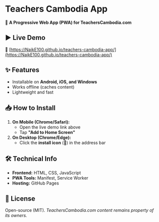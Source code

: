 # Teachers Cambodia App  

📱 **A Progressive Web App (PWA) for TeachersCambodia.com**  

## ▶️ Live Demo  
🔗 [https://NaikE100.github.io/teachers-cambodia-app/](https://NaikE100.github.io/teachers-cambodia-app/)  

## ✨ Features  
- Installable on **Android, iOS, and Windows**  
- Works offline (caches content)  
- Lightweight and fast  

## 📥 How to Install  
1. **On Mobile (Chrome/Safari):**  
   - Open the live demo link above  
   - Tap **"Add to Home Screen"**  
2. **On Desktop (Chrome/Edge):**  
   - Click the **install icon** (🔧) in the address bar  

## 🛠️ Technical Info  
- **Frontend:** HTML, CSS, JavaScript  
- **PWA Tools:** Manifest, Service Worker  
- **Hosting:** GitHub Pages  

## 📜 License  
Open-source (MIT). *TeachersCambodia.com content remains property of its owners.*  
